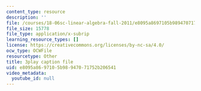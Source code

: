 ```yaml
---
content_type: resource
description: ''
file: /courses/18-06sc-linear-algebra-fall-2011/e8095a8697105b98947071752b206541_My5w4MXWBew.vtt
file_size: 15778
file_type: application/x-subrip
learning_resource_types: []
license: https://creativecommons.org/licenses/by-nc-sa/4.0/
ocw_type: OCWFile
resourcetype: Other
title: 3play caption file
uid: e8095a86-9710-5b98-9470-71752b206541
video_metadata:
  youtube_id: null
---
```

